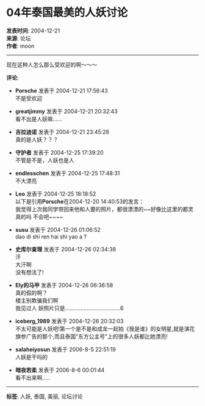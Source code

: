 # 04年泰国最美的人妖讨论

**发表时间**: 2004-12-21  
**来源**: 论坛  
**作者**: moon

---

现在这种人怎么那么受欢迎的啊～～～

**评论**: 
- **Porsche** 发表于 2004-12-21 17:56:43  
  不是受欢迎

- **greatjimmy** 发表于 2004-12-21 20:32:43  
  看不出是人妖嘛……

- **吉拉迪诺** 发表于 2004-12-21 23:45:28  
  真的是人妖？？？

- **守护者** 发表于 2004-12-25 17:39:20  
  不管是不是，人妖也是人

- **endlesschen** 发表于 2004-12-25 17:48:31  
  不大漂亮

- **Leo** 发表于 2004-12-25 18:18:52  
  以下是引用**Porsche**在2004-12-20 14:40:53的发言：  
  我觉得上次我同学带回来他和人要的照片，都很漂漂的~~好像比这里的都灵  
  真的吗 不会吧~~~~

- **susu** 发表于 2004-12-26 01:06:52  
  dao di shi ren hai shi yao a ?

- **史库尔查理** 发表于 2004-12-26 02:34:38  
  汗  
  大汗啊  
  没有想法了!

- **Ely的马甲** 发表于 2004-12-26 06:36:58  
  真的假的啊？  
  楼主别欺骗我们啊  
  我见过人 妖照片只是………………………………6

- **iceberg_1989** 发表于 2004-12-26 20:32:03  
  不太可能是人妖吧!第一个是不是和成龙一起拍《我是谁》的女明星,就是演花旗参广告的那个,而且泰国"东方公主号"上的很多人妖都比她漂亮!

- **salaheiyosun** 发表于 2006-8-5 22:51:19  
  人妖是干吗的

- **暗夜若柔** 发表于 2006-8-6 00:01:44  
  看不出来啊.....

---

**标签**: 人妖, 泰国, 美丽, 论坛讨论